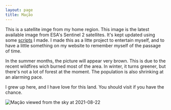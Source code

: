 ```yaml
---
layout: page
title: Mação
---
```


This is a satellite imge from my home region. This image is the latest available image from ESA's Sentinel 2 satellites.
 It's kept updated using some [scripts](https://github.com/fernandeslouro/terras) I made. I made this as a litte project
 to entertain myself, and to have a little something on my website to remember myself of the passage of time.

In the summer months, the picture will appear very brown. This is due to the recent wildfires wich burned most of the 
area. In winter, it turns greener, but there's not a lot of forest at the moment. The population is also shrinking at an
 alarming pace.

 I grew up here, and I have love for this land. You should visit if you have the chance.  
 
 
![Mação viewed from the sky at 2021-08-22](../_pages/2021-08-22_11:21.png)
